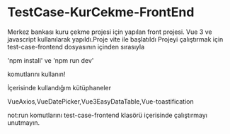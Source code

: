 # TestCase-KurCekme-FrontEnd
Merkez bankası kuru çekme projesi için yapılan front projesi. Vue 3 ve javascript kullanılarak yapıldı.Proje vite ile başlatıldı
Projeyi çalıştırmak için  test-case-frontend dosyasının içinden sırasıyla

'npm install' ve
'npm run dev'

komutlarını kullanın!

İçerisinde kullandığım kütüphaneler

VueAxios,VueDatePicker,Vue3EasyDataTable,Vue-toastification

not:run komutlarını test-case-frontend klasörü içerisinde  çalıştırmayı unutmayın.




 
